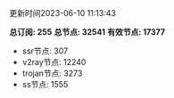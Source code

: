 更新时间2023-06-10 11:13:43

**总订阅: 255**
**总节点: 32541**
**有效节点: 17377**
- ssr节点: 307
- v2ray节点: 12240
- trojan节点: 3273
- ss节点: 1555
